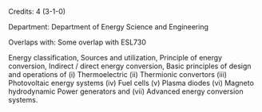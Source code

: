 Credits: 4 (3-1-0)

Department: Department of Energy Science and Engineering

Overlaps with: Some overlap with ESL730

Energy classification, Sources and utilization, Principle of energy conversion, Indirect / direct energy conversion, Basic principles of design and operations of (i) Thermoelectric (ii) Thermionic convertors (iii) Photovoltaic energy systems (iv) Fuel cells (v) Plasma diodes (vi) Magneto hydrodynamic Power generators and (vii) Advanced energy conversion systems.